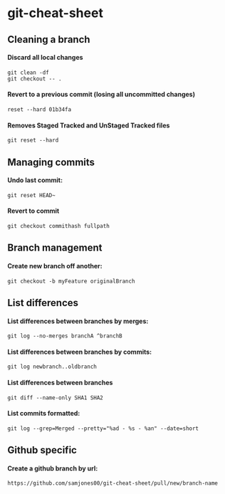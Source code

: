 # git-cheat-sheet

## Cleaning a branch

#### Discard all local changes
`git clean -df`\
`git checkout -- .`

#### Revert to a previous commit (losing all uncommitted changes)
`reset --hard 01b34fa`

#### Removes Staged Tracked and UnStaged Tracked files
`git reset --hard`


## Managing commits

#### Undo last commit:
`git reset HEAD~`

#### Revert to commit
`git checkout commithash fullpath`

## Branch management

#### Create new branch off another:
`git checkout -b myFeature originalBranch`

## List differences

#### List differences between branches by merges:
`git log --no-merges branchA ^branchB`

#### List differences between branches by commits:
`git log newbranch..oldbranch`

#### List differences between branches
`git diff --name-only SHA1 SHA2`

#### List commits formatted:
`git log --grep=Merged --pretty="%ad - %s - %an" --date=short`

## Github specific

#### Create a github branch by url:
`https://github.com/samjones00/git-cheat-sheet/pull/new/branch-name`